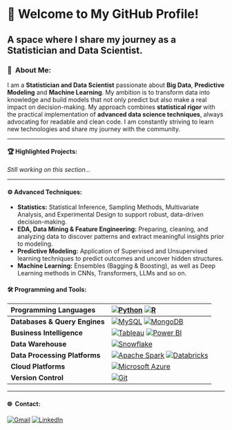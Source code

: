 # 🚀  **Welcome to My GitHub Profile!**
## A space where I share my journey as a Statistician and Data Scientist.

### 👤  About Me:
I am a **Statistician and Data Scientist** passionate about **Big Data**, **Predictive Modeling** and **Machine Learning**. My ambition is to transform data into knowledge and build models that not only predict but also make a real impact on decision-making. My approach combines **statistical rigor** with the practical implementation of **advanced data science techniques**, always advocating for readable and clean code. I am constantly striving to learn new technologies and share my journey with the community.

---

#### 🏆  Highlighted Projects:
_Still working on this section..._

---

#### ⚙️  Advanced Techniques:
- **Statistics:** Statistical Inference, Sampling Methods, Multivariate Analysis, and Experimental Design to support robust, data-driven decision-making.
- **EDA, Data Mining & Feature Engineering:** Preparing, cleaning, and analyzing data to discover patterns and extract meaningful insights prior to modeling.
- **Predictive Modeling:** Application of Supervised and Unsupervised learning techniques to predict outcomes and uncover hidden structures.
- **Machine Learning:** Ensembles (Bagging & Boosting), as well as Deep Learning methods in CNNs, Transformers, LLMs and so on.

#### 🛠️  Programming and Tools:
| <div align="left"><strong> Programming Languages | <div align="left"><strong> [![Python](https://img.shields.io/badge/Python-3776AB?logo=python&logoColor=fff)](#) [![R](https://img.shields.io/badge/R-%23276DC3.svg?logo=r&logoColor=white)](#) </strong></div> |
|---|---|
| **Databases & Query Engines** | [![MySQL](https://img.shields.io/badge/MySQL-4479A1?logo=mysql&logoColor=fff)](#) [![MongoDB](https://img.shields.io/badge/MongoDB-%234ea94b.svg?logo=mongodb&logoColor=white)](#) |
| **Business Intelligence** | [![Tableau](https://custom-icon-badges.demolab.com/badge/Tableau-0176D3?logo=tableau&logoColor=fff)](#) [![Power BI](https://custom-icon-badges.demolab.com/badge/Power%20BI-F1C912?logo=power-bi&logoColor=fff)](#) |
| **Data Warehouse** | [![Snowflake](https://img.shields.io/badge/Snowflake-29B5E8?logo=snowflake&logoColor=fff)](#) |
| **Data Processing Platforms** | [![Apache Spark](https://img.shields.io/badge/Apache%20Spark-E25A1C?logo=apachespark&logoColor=fff)](#) [![Databricks](https://img.shields.io/badge/Databricks-FF3621?logo=databricks&logoColor=fff)](#) |
| **Cloud Platforms** | [![Microsoft Azure](https://custom-icon-badges.demolab.com/badge/Microsoft%20Azure-0089D6?logo=msazure&logoColor=white)](#) |
| **Version Control** | [![Git](https://img.shields.io/badge/Git-F05032?logo=git&logoColor=fff)](#) |

---

#### 🌐  Contact:
[![Gmail](https://img.shields.io/badge/Gmail-D14836?logo=gmail&logoColor=white)](mailto:alfonso.ggnz@gmail.com)
[![LinkedIn](https://custom-icon-badges.demolab.com/badge/LinkedIn-0A66C2?logo=linkedin-white&logoColor=fff)](https://www.linkedin.com/in/alfonsoguisado)

